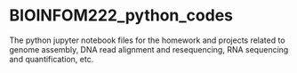 # BIOINFOM222_python_codes

The python jupyter notebook files for the homework and projects related to genome assembly, DNA read alignment and resequencing, RNA sequencing and quantification, etc.
